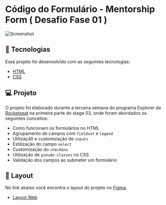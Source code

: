 # Código do Formulário - Mentorship Form ( Desafio Fase 01 )

![Screenshot](https://user-images.githubusercontent.com/71847081/167295343-13ef0752-fe3d-4d53-a509-392733decb15.png)

## 🚀 Tecnologias

Esse projeto foi desenvolvido com as seguintes tecnologias:

- [HTML](https://developer.mozilla.org/pt-BR/docs/Web/HTML)
- [CSS](https://developer.mozilla.org/pt-BR/docs/Web/CSS)

## 💻 Projeto

O projeto foi elaborado durante a terceira semana do programa Explorer da [Rocketseat](https://www.rocketseat.com.br/) na primeira parte do stage 03, onde foram abordados os seguintes conceitos:

- Como funcionam os formulários no HTML
- Agrupamento de campos com `fieldset` e `legend`
- Utilizaçã0 e customização de `inputs`
- Estilização do campo `select`
- Customização do `checkbox`
- Utilização de `pseudo-classes` no CSS
- Validação dos campos ao submeter um formulário

## 🔖 Layout

No link abaixo você encontra o layout do projeto no [Figma](http://figma.com/).

- [Layout Web](https://www.figma.com/file/ReO0CpfgqZegvgZLH1r1nK/Stage-03---Formul%C3%A1rio-intermedi%C3%A1rio-(Copy)?node-id=0%3A1)
